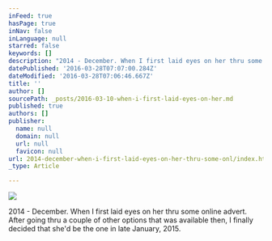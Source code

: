 ```yaml
---
inFeed: true
hasPage: true
inNav: false
inLanguage: null
starred: false
keywords: []
description: "2014 - December. When I first laid eyes on her thru some online advert. After going thru a couple of other options that was available then, I finally decided that she'd be the one in late January, 2015."
datePublished: '2016-03-28T07:07:00.284Z'
dateModified: '2016-03-28T07:06:46.667Z'
title: ''
author: []
sourcePath: _posts/2016-03-10-when-i-first-laid-eyes-on-her.md
published: true
authors: []
publisher:
  name: null
  domain: null
  url: null
  favicon: null
url: 2014-december-when-i-first-laid-eyes-on-her-thru-some-onl/index.html
_type: Article

---
```

![](https://the-grid-user-content.s3-us-west-2.amazonaws.com/482640f8-564c-4ee4-96aa-66c37820f2f1.jpg)

2014 - December. When I first laid eyes on her thru some online advert. After going thru a couple of other options that was available then, I finally decided that she'd be the one in late January, 2015\.